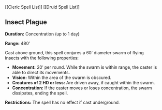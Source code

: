 [[Cleric Spell List]]
[[Druid Spell List]]

## Insect Plague

**Duration:** Concentration (up to 1 day)

**Range:** 480’

Cast above ground, this spell conjures a 60’ diameter swarm of flying insects with the following properties:

- **Movement:** 20’ per round. While the swarm is within range, the caster is able to direct its movements.
- **Vision:** Within the area of the swarm is obscured.
- **Creatures of 2 HD or less:** Are driven away, if caught within the swarm.
- **Concentration:** If the caster moves or loses concentration, the swarm dissipates, ending the spell.

**Restrictions:** The spell has no effect if cast underground.